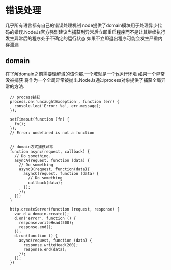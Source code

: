 # 错误处理

几乎所有语言都有自己的错误处理机制 node提供了domain模块用于处理异步代码的错误.NodeJs官方强烈建议当捕获到异常后立即重启程序而不是让其继续执行 发生异常后的程序处于不确定的运行状态 如果不立即退出程序可能会发生严重内存泄漏

## domain

在了解domain之前需要理解域的该你那.一个域就是一个js运行环境 如果一个异常没被捕获 将作为一个全局异常被抛出.NodeJs通过process对象提供了捕获全局异常的方法.

      // process捕获
      process.on('uncaughtException', function (err) {
        console.log('Error: %s', err.message);
      });
      
      setTimeout(function (fn) {
        fn();
      });
      // Error: undefined is not a function


      // domain方式捕获异常
      function async(request, callback) {
        // Do something.
        asyncA(request, function (data) {
          // Do something
          asyncB(request, function(data){
            asyncC(request, function (data) {
              // Do something
              callback(data);
            });
          });
        });
      }

      http.createServer(function (request, response) {
        var d = domain.create();
        d.on('error', function () {
          response.writeHead(500);
          response.end();
        });
        d.run(function () {
          async(request, function (data) {
            response.writeHead(200);
            response.end(data);
          });
        });
      })